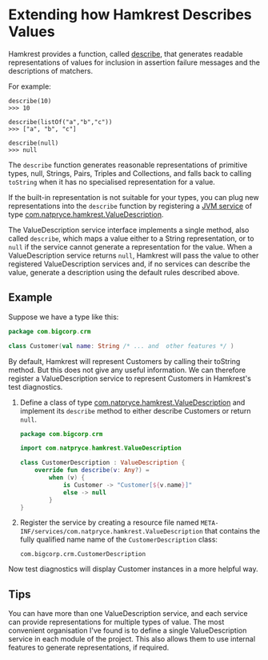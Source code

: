 # Extending how Hamkrest Describes Values

Hamkrest provides a function, called [describe][], that generates readable representations of values for inclusion in
assertion failure messages and the descriptions of matchers.

For example:

```
describe(10)
>>> 10

describe(listOf("a","b","c"))
>>> ["a", "b", "c"]

describe(null)
>>> null
```

The `describe` function generates reasonable representations of primitive types, null, Strings, Pairs, 
Triples and Collections, and falls back to calling `toString` when it has no specialised representation for
a value.

If the built-in representation is not suitable for your types, you can plug new representations into the `describe` function by registering a [JVM service][] of type [com.natpryce.hamkrest.ValueDescription][].

The ValueDescription service interface implements a single method, also called `describe`, which maps a value either to 
a String representation, or to `null` if the service cannot generate a representation for the value.  When a 
ValueDescription service returns `null`, Hamkrest will pass the value to other registered ValueDescription services and,
if no services can describe the value, generate a description using the default rules described above.

## Example

Suppose we have a type like this:

```kotlin
package com.bigcorp.crm

class Customer(val name: String /* ... and  other features */ )
```

By default, Hamkrest will represent Customers by calling their toString method.  But this does not give any useful
information.  We can therefore register a ValueDescription service to represent Customers in Hamkrest's test diagnostics.

1. Define a class of type [com.natpryce.hamkrest.ValueDescription][] and implement its `describe` method to either describe Customers or return `null`.

    ```kotlin
    package com.bigcorp.crm

    import com.natpryce.hamkrest.ValueDescription

    class CustomerDescription : ValueDescription {
        override fun describe(v: Any?) =
            when (v) {
                is Customer -> "Customer[${v.name}]"
                else -> null
            }
    }
    ```

2. Register the service by creating a resource file named `META-INF/services/com.natpryce.hamkrest.ValueDescription` that contains the fully qualified name name of the `CustomerDescription` class:

    ```
    com.bigcorp.crm.CustomerDescription
    ```

Now test diagnostics will display Customer instances in a more helpful way.

## Tips

You can have more than one ValueDescription service, and each service can provide representations for multiple types of value.  The most convenient organisation I've found is to define a single ValueDescription service in each module of the project. This also allows them to use internal features to generate representations, if required.

[describe]: https://github.com/npryce/hamkrest/blob/master/src/main/kotlin/com/natpryce/hamkrest/describe.kt
[JVM service]: https://docs.oracle.com/en/java/javase/11/docs/api/java.base/java/util/ServiceLoader.html
[com.natpryce.hamkrest.ValueDescription]: https://github.com/npryce/hamkrest/blob/master/src/main/kotlin/com/natpryce/hamkrest/ValueDescription.kt
